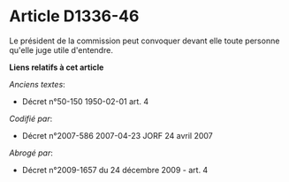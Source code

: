 # Article D1336-46

Le président de la commission peut convoquer devant elle toute personne qu'elle juge utile d'entendre.

**Liens relatifs à cet article**

_Anciens textes_:

  - Décret n°50-150 1950-02-01 art. 4

_Codifié par_:

  - Décret n°2007-586 2007-04-23 JORF 24 avril 2007

_Abrogé par_:

  - Décret n°2009-1657 du 24 décembre 2009 - art. 4
